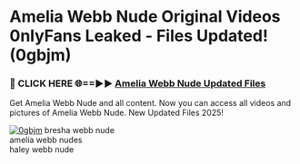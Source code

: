 # Amelia Webb Nude Original Videos 0nlyFans Leaked - Files Updated! (0gbjm)

<h3>🔴 CLICK HERE 🌐==►► <a href="https://tinyurl.com/yc6ubb5a" rel="nofollow">Amelia Webb Nude Updated Files</a></h3>

Get Amelia Webb Nude and all content. Now you can access all videos and pictures of Amelia Webb Nude. New Updated Files 2025!

[![0gbjm](https://i.imgur.com/7eu0CRL.gif)](https://tinyurl.com/yc6ubb5a)
bresha webb nude<br>
amelia webb nudes<br>
haley webb nude